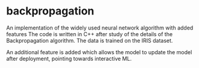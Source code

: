 # backpropagation
An implementation of the widely used neural network algorithm with added features 
The code is written in C++ after study of the details of the Backpropagation algorithm.
The data is trained on the IRIS dataset.

An additional feature is added which allows the model to update the model after deployment, pointing towards interactive ML.
